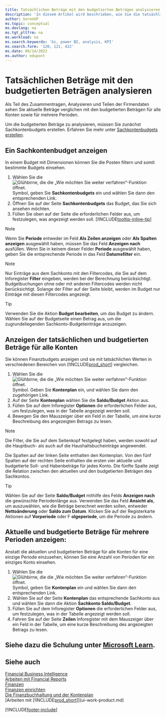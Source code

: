 ```yaml
---
title: Tatsächlichen Beträge mit den budgetierten Beträgen analysieren
description: 'In diesem Artikel wird beschrieben, wie Sie die tatsächlichen Beträge im Vergleich zu den geplanten Beträgen analysieren können, um Daten Ihrer Firma zu erfassen, zu analysieren und weiterzugeben.'
author: SorenGP
ms.topic: conceptual
ms.devlang: na
ms.tgt_pltfrm: na
ms.workload: na
ms.search.keywords: 'bi, power BI, analysis, KPI'
ms.search.form: '120, 121, 422'
ms.date: 09/14/2022
ms.author: edupont
---
```

# <a name="analyze-actual-amounts-versus-budgeted-amounts"></a>Tatsächlichen Beträge mit den budgetierten Beträgen analysieren

Als Teil des Zusammentragen, Analysieren und Teilen der Firmendaten sehen Sie aktuelle Beträge verglichen mit den budgetierten Beträgen für alle Konten sowie für mehrere Perioden.

Um die budgetierten Beträge zu analysieren, müssen Sie zunächst Sachkontenbudgets erstellen. Erfahren Sie mehr unter [Sachkontenbudgets erstellen](finance-how-create-budgets.md).

## <a name="view-a-gl-budget"></a>Ein Sachkontenbudget anzeigen

In einem Budget mit Dimensionen können Sie die Posten filtern und somit bestimmte Budgets einsehen.

1. Wählen Sie die ![Glühbirne, die die „Wie möchten Sie weiter verfahren“-Funktion öffnet.](media/ui-search/search_small.png "Sagen Sie mir, was Sie tun möchten") Symbol, geben Sie **Sachkontenbudgets** ein und wählen Sie dann den entsprechenden Link.
2. Öffnen Sie auf der Seite **Sachkontenbudgets** das Budget, das Sie sich ansehen möchten.  
3. Füllen Sie oben auf der Seite die erforderlichen Felder aus, um festzulegen, was angezeigt werden soll. [!INCLUDE[tooltip-inline-tip](includes/tooltip-inline-tip_md.md)]

> [!NOTE]  
> Wenn Sie **Periode** entweder im Feld **Als Zeilen anzeigen** oder **Als Spalten anzeigen** ausgewählt haben, müssen Sie das Feld **Anzeigen nach** ausfüllen. Wenn Sie in keinem dieser Felder **Periode** ausgewählt haben, geben Sie die entsprechende Periode in das Feld **Datumsfilter** ein.  

> [!NOTE]  
> Nur Einträge aus dem Sachkonto mit den Filtercodes, die Sie auf dem Inforegister **Filter** eingeben, werden bei der Berechnung berücksichtigt. Budgetbuchungen ohne oder mit anderen Filtercodes werden nicht berücksichtigt. Solange der Filter auf der Seite bleibt, werden im Budget nur Einträge mit diesen Filtercodes angezeigt.  

> [!TIP]  
> Verwenden Sie die Aktion **Budget bearbeiten**, um das Budget zu ändern. Wählen Sie auf der Budgetseite einen Betrag aus, um die zugrundeliegenden Sachkonto-Budgeteinträge anzuzeigen.

## <a name="view-actual-and-budgeted-amounts-for-all-accounts"></a>Anzeigen der tatsächlichen und budgetierten Beträge für alle Konten

Sie können Finanzbudgets anzeigen und sie mit tatsächlichen Werten in verschiedenen Bereichen von [!INCLUDE[prod_short](includes/prod_short.md)] vergleichen.

1. Wählen Sie die ![Glühbirne, die die „Wie möchten Sie weiter verfahren“-Funktion öffnet.](media/ui-search/search_small.png "Sagen Sie mir, was Sie tun möchten") Symbol. Geben Sie **Kontenplan** ein, und wählen Sie dann den zugehörigen Link.  
2. Auf der Seite **Kontenplan** wählen Sie die **Saldo/Budget** Aktion aus.
3. Füllen Sie auf dem Inforegister **Optionen** die erforderlichen Felder aus, um festzulegen, was in der Tabelle angezeigt werden soll.  
4. Bewegen Sie den Mauszeiger über ein Feld in der Tabelle, um eine kurze Beschreibung des angezeigten Betrags zu lesen.

> [!NOTE]  
> Die Filter, die Sie auf dem Seitenkopf festgelegt haben, werden sowohl auf die Hauptbuch- als auch auf die Haushaltsbucheinträge angewendet.

Die Spalten auf der linken Seite enthalten den Kontenplan. Von den fünf Spalten auf der rechten Seite enthalten die ersten vier aktuelle und budgetierte Soll- und Habenbeträge für jedes Konto. Die fünfte Spalte zeigt die Relation zwischen den aktuellen und den budgetierten Beträgen des Sachkontos.  

> [!TIP]  
> Wählen Sie auf der Seite **Saldo/Budget** mithilfe des Felds **Anzeigen nach** die gewünschte Periodenlänge aus. Verwenden Sie das Feld **Ansicht als**, um auszuwählen, wie die Beträge berechnet werden sollen, entweder **Nettoänderung** oder **Saldo zum Datum**. Klicken Sie auf der Registerkarte Aktionen auf **Vorperiode** oder F **olgeperiode**, um die Periode zu ändern.  

## <a name="to-view-actual-and-budgeted-amounts-for-several-periods"></a>Aktuelle und budgetierte Beträge für mehrere Perioden anzeigen:

Anstatt die aktuellen und budgetierten Beträge für alle Konten für eine einzige Periode einzusehen, können Sie eine Anzahl von Perioden für ein einziges Konto einsehen.  

1. Wählen Sie die ![Glühbirne, die die „Wie möchten Sie weiter verfahren“-Funktion öffnet.](media/ui-search/search_small.png "Sagen Sie mir, was Sie tun möchten") Symbol, geben Sie **Kontenplan** ein und wählen Sie dann den entsprechenden Link.  
2. Wählen Sie auf der Seite **Kontenplan** das entsprechende Sachkonto aus und wählen Sie dann die Aktion **Sachkonto Saldo/Budget**.  
3. Füllen Sie auf dem Inforegister **Optionen** die erforderlichen Felder aus, um festzulegen, was in der Tabelle angezeigt werden soll.  
4. Fahren Sie auf der Seite **Zeilen** Inforegister mit dem Mauszeiger über ein Feld in der Tabelle, um eine kurze Beschreibung des angezeigten Betrags zu lesen.  

## <a name="see-related-training-at-microsoft-learn"></a>Siehe dazu die Schulung unter [Microsoft Learn](/learn/modules/budgets-exchange-rates-dynamics-365-business-central/index).

## <a name="see-also"></a>Siehe auch

[Financial Business Intelligence](bi.md)  
[Arbeiten mit Financial Reports](bi-how-work-account-schedule.md)  
[Finanzen](finance.md)  
[Finanzen einrichten](finance-setup-finance.md)  
[Die Finanzbuchhaltung und der Kontenplan](finance-general-ledger.md)  
[Arbeiten mit [!INCLUDE[prod_short](includes/prod_short.md)]](ui-work-product.md)  

[!INCLUDE[footer-include](includes/footer-banner.md)]
